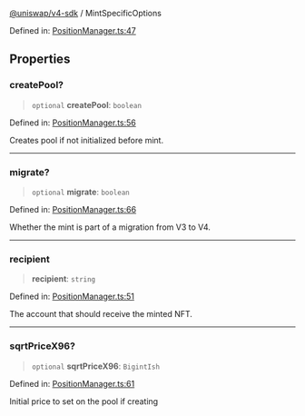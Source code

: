 [@uniswap/v4-sdk](../overview.md) / MintSpecificOptions

Defined in: [PositionManager.ts:47](https://github.com/Uniswap/sdks/blob/9cf6edb2df79338ae58f7ea7ca979c35a8a9bd56/sdks/v4-sdk/src/PositionManager.ts#L47)

## Properties

### createPool?

> `optional` **createPool**: `boolean`

Defined in: [PositionManager.ts:56](https://github.com/Uniswap/sdks/blob/9cf6edb2df79338ae58f7ea7ca979c35a8a9bd56/sdks/v4-sdk/src/PositionManager.ts#L56)

Creates pool if not initialized before mint.

***

### migrate?

> `optional` **migrate**: `boolean`

Defined in: [PositionManager.ts:66](https://github.com/Uniswap/sdks/blob/9cf6edb2df79338ae58f7ea7ca979c35a8a9bd56/sdks/v4-sdk/src/PositionManager.ts#L66)

Whether the mint is part of a migration from V3 to V4.

***

### recipient

> **recipient**: `string`

Defined in: [PositionManager.ts:51](https://github.com/Uniswap/sdks/blob/9cf6edb2df79338ae58f7ea7ca979c35a8a9bd56/sdks/v4-sdk/src/PositionManager.ts#L51)

The account that should receive the minted NFT.

***

### sqrtPriceX96?

> `optional` **sqrtPriceX96**: `BigintIsh`

Defined in: [PositionManager.ts:61](https://github.com/Uniswap/sdks/blob/9cf6edb2df79338ae58f7ea7ca979c35a8a9bd56/sdks/v4-sdk/src/PositionManager.ts#L61)

Initial price to set on the pool if creating
